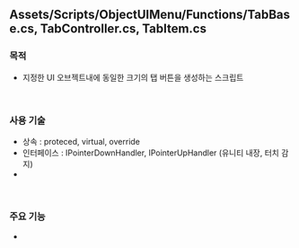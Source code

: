 ## Assets/Scripts/ObjectUIMenu/Functions/TabBase.cs, TabController.cs, TabItem.cs

### 목적
- 지정한 UI 오브젝트내에 동일한 크기의 탭 버튼을 생성하는 스크립트
<br>

### 사용 기술
- 상속 : proteced, virtual, override
- 인터페이스 : IPointerDownHandler, IPointerUpHandler (유니티 내장, 터치 감지)
- 
<br>

### 주요 기능
- 
<br>
